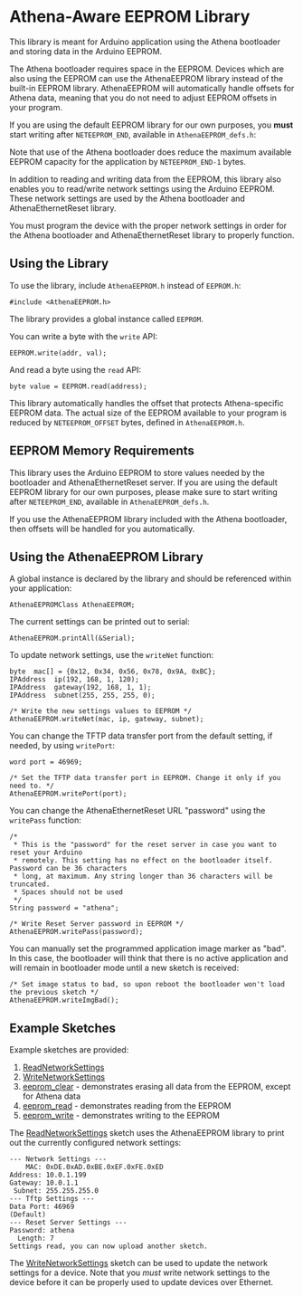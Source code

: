 # Athena-Aware EEPROM Library

This library is meant for Arduino application using the Athena bootloader and storing data in the Arduino EEPROM.

The Athena bootloader requires space in the EEPROM. Devices which are also using the EEPROM can use the AthenaEEPROM library instead of the built-in EEPROM library. AthenaEEPROM will automatically handle offsets for Athena data, meaning that you do not need to adjust EEPROM offsets in your program.

If you are using the default EEPROM library for our own purposes, you **must** start writing after `NETEEPROM_END`, available in `AthenaEEPROM_defs.h`:

Note that use of the Athena bootloader does reduce the maximum available EEPROM capacity for the application by `NETEEPROM_END-1` bytes.

In addition to reading and writing data from the EEPROM, this library also enables you to read/write network settings using the Arduino EEPROM. These network settings are used by the Athena bootloader and AthenaEthernetReset library.

You must program the device with the proper network settings in order for the Athena bootloader and AthenaEthernetReset library to properly function.

## Using the Library

To use the library, include `AthenaEEPROM.h` instead of `EEPROM.h`:

```
#include <AthenaEEPROM.h>
```

The library provides a global instance called `EEPROM`. 

You can write a byte with the `write` API:

```
EEPROM.write(addr, val);
```

And read a byte using the `read` API:

```
byte value = EEPROM.read(address);
```

This library automatically handles the offset that protects Athena-specific EEPROM data. The actual size of the EEPROM available to your program is reduced by `NETEEPROM_OFFSET` bytes, defined in `AthenaEEPROM.h`.

## EEPROM Memory Requirements

This library uses the Arduino EEPROM to store values needed by the bootloader and AthenaEthernetReset server. If you are using the default EEPROM library for our own purposes, please make sure to start writing after `NETEEPROM_END`, available in `AthenaEEPROM_defs.h`.

If you use the AthenaEEPROM library included with the Athena bootloader, then offsets will be handled for you automatically.

## Using the AthenaEEPROM Library

A global instance is declared by the library and should be referenced within your application:

```
AthenaEEPROMClass AthenaEEPROM;
```

The current settings can be printed out to serial:

```
AthenaEEPROM.printAll(&Serial);
```

To update network settings, use the `writeNet` function:

```
byte  mac[] = {0x12, 0x34, 0x56, 0x78, 0x9A, 0xBC};
IPAddress  ip(192, 168, 1, 120);
IPAddress  gateway(192, 168, 1, 1);
IPAddress  subnet(255, 255, 255, 0);

/* Write the new settings values to EEPROM */
AthenaEEPROM.writeNet(mac, ip, gateway, subnet);
```

You can change the TFTP data transfer port from the default setting, if needed, by using `writePort`:

```
word port = 46969;

/* Set the TFTP data transfer port in EEPROM. Change it only if you need to. */
AthenaEEPROM.writePort(port);
```

You can change the AthenaEthernetReset URL "password" using the `writePass` function:

```
/* 
 * This is the "password" for the reset server in case you want to reset your Arduino
 * remotely. This setting has no effect on the bootloader itself. Password can be 36 characters
 * long, at maximum. Any string longer than 36 characters will be truncated.
 * Spaces should not be used 
 */
String password = "athena";

/* Write Reset Server password in EEPROM */
AthenaEEPROM.writePass(password);
```

You can manually set the programmed application image marker as "bad". In this case, the bootloader will think that there is no active application and will remain in bootloader mode until a new sketch is received:

```
/* Set image status to bad, so upon reboot the bootloader won't load the previous sketch */
AthenaEEPROM.writeImgBad();
```

## Example Sketches

Example sketches are provided:

1. [ReadNetworkSettings](examples/ReadNetworkSettings/ReadNetworkSettings.ino)
2. [WriteNetworkSettings](examples/WriteNetworkSettings/WriteNetworkSettings.ino)
3. [eeprom_clear](examples/eeprom_clear/eeprom_clear.ino) - demonstrates erasing all data from the EEPROM, except for Athena data
4. [eeprom_read](examples/eeprom_read/eeprom_read.ino) - demonstrates reading from the EEPROM
5. [eeprom_write](examples/eeprom_write/eeprom_write.ino) - demonstrates writing to the EEPROM

The [ReadNetworkSettings](examples/ReadNetworkSettings/ReadNetworkSettings.ino) sketch uses the AthenaEEPROM library to print out the currently configured network settings:

```
--- Network Settings ---
    MAC: 0xDE.0xAD.0xBE.0xEF.0xFE.0xED
Address: 10.0.1.199
Gateway: 10.0.1.1
 Subnet: 255.255.255.0
--- Tftp Settings ---
Data Port: 46969
(Default)
--- Reset Server Settings ---
Password: athena
  Length: 7
Settings read, you can now upload another sketch.
```

The [WriteNetworkSettings](examples/WriteNetworkSettings/WriteNetworkSettings.ino) sketch can be used to update the network settings for a device. Note that you *must* write network settings to the device before it can be properly used to update devices over Ethernet.
